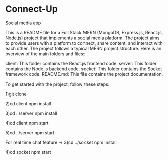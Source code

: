 # Connect-Up
Social media app

This is a README file for a Full Stack MERN (MongoDB, Express.js, React.js, Node.js) project that implements a social media platform. The project aims to provide users with a platform to connect, share content, and interact with each other.
The project follows a typical MERN project structure. Here is an overview of the main folders and files:

client: This folder contains the React.js frontend code.
server: This folder contains the Node.js backend code.
socket: This folder contains the Socket framework code.
README.md: This file contains the project documentation.


To get started with the project, follow these steps:

1)git clone <repository-url>

2)cd client
  npm install

3)cd ../server
  npm install

4)cd client
  npm start

5)cd ../server
  npm start

For real time chat feature -> 
3)cd ../socket
  npm install

4)cd socket
  npm start

